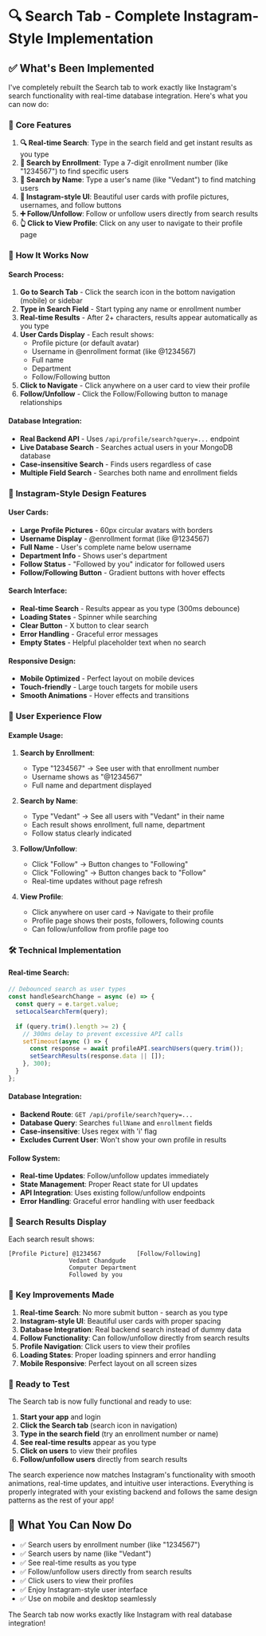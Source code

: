 # 🔍 Search Tab - Complete Instagram-Style Implementation

## ✅ **What's Been Implemented**

I've completely rebuilt the Search tab to work exactly like Instagram's search functionality with real-time database integration. Here's what you can now do:

### 🎯 **Core Features**

1. **🔍 Real-time Search**: Type in the search field and get instant results as you type
2. **📝 Search by Enrollment**: Type a 7-digit enrollment number (like "1234567") to find specific users
3. **👤 Search by Name**: Type a user's name (like "Vedant") to find matching users
4. **📱 Instagram-style UI**: Beautiful user cards with profile pictures, usernames, and follow buttons
5. **➕ Follow/Unfollow**: Follow or unfollow users directly from search results
6. **👆 Click to View Profile**: Click on any user to navigate to their profile page

### 🚀 **How It Works Now**

#### **Search Process:**
1. **Go to Search Tab** - Click the search icon in the bottom navigation (mobile) or sidebar
2. **Type in Search Field** - Start typing any name or enrollment number
3. **Real-time Results** - After 2+ characters, results appear automatically as you type
4. **User Cards Display** - Each result shows:
   - Profile picture (or default avatar)
   - Username in @enrollment format (like @1234567)
   - Full name
   - Department
   - Follow/Following button
5. **Click to Navigate** - Click anywhere on a user card to view their profile
6. **Follow/Unfollow** - Click the Follow/Following button to manage relationships

#### **Database Integration:**
- **Real Backend API** - Uses `/api/profile/search?query=...` endpoint
- **Live Database Search** - Searches actual users in your MongoDB database
- **Case-insensitive Search** - Finds users regardless of case
- **Multiple Field Search** - Searches both name and enrollment fields

### 🎨 **Instagram-Style Design Features**

#### **User Cards:**
- **Large Profile Pictures** - 60px circular avatars with borders
- **Username Display** - @enrollment format (like @1234567)
- **Full Name** - User's complete name below username
- **Department Info** - Shows user's department
- **Follow Status** - "Followed by you" indicator for followed users
- **Follow/Following Button** - Gradient buttons with hover effects

#### **Search Interface:**
- **Real-time Search** - Results appear as you type (300ms debounce)
- **Loading States** - Spinner while searching
- **Clear Button** - X button to clear search
- **Error Handling** - Graceful error messages
- **Empty States** - Helpful placeholder text when no search

#### **Responsive Design:**
- **Mobile Optimized** - Perfect layout on mobile devices
- **Touch-friendly** - Large touch targets for mobile users
- **Smooth Animations** - Hover effects and transitions

### 📱 **User Experience Flow**

#### **Example Usage:**

1. **Search by Enrollment**: 
   - Type "1234567" → See user with that enrollment number
   - Username shows as "@1234567"
   - Full name and department displayed

2. **Search by Name**:
   - Type "Vedant" → See all users with "Vedant" in their name
   - Each result shows enrollment, full name, department
   - Follow status clearly indicated

3. **Follow/Unfollow**:
   - Click "Follow" → Button changes to "Following"
   - Click "Following" → Button changes back to "Follow"
   - Real-time updates without page refresh

4. **View Profile**:
   - Click anywhere on user card → Navigate to their profile
   - Profile page shows their posts, followers, following counts
   - Can follow/unfollow from profile page too

### 🛠️ **Technical Implementation**

#### **Real-time Search:**
```javascript
// Debounced search as user types
const handleSearchChange = async (e) => {
  const query = e.target.value;
  setLocalSearchTerm(query);
  
  if (query.trim().length >= 2) {
    // 300ms delay to prevent excessive API calls
    setTimeout(async () => {
      const response = await profileAPI.searchUsers(query.trim());
      setSearchResults(response.data || []);
    }, 300);
  }
};
```

#### **Database Integration:**
- **Backend Route**: `GET /api/profile/search?query=...`
- **Database Query**: Searches `fullName` and `enrollment` fields
- **Case-insensitive**: Uses regex with 'i' flag
- **Excludes Current User**: Won't show your own profile in results

#### **Follow System:**
- **Real-time Updates**: Follow/unfollow updates immediately
- **State Management**: Proper React state for UI updates
- **API Integration**: Uses existing follow/unfollow endpoints
- **Error Handling**: Graceful error handling with user feedback

### 🎯 **Search Results Display**

Each search result shows:
```
[Profile Picture] @1234567          [Follow/Following]
                 Vedant Chandgude
                 Computer Department
                 Followed by you
```

### 🔧 **Key Improvements Made**

1. **Real-time Search**: No more submit button - search as you type
2. **Instagram-style UI**: Beautiful user cards with proper spacing
3. **Database Integration**: Real backend search instead of dummy data
4. **Follow Functionality**: Can follow/unfollow directly from search results
5. **Profile Navigation**: Click users to view their profiles
6. **Loading States**: Proper loading spinners and error handling
7. **Mobile Responsive**: Perfect layout on all screen sizes

### 🚀 **Ready to Test**

The Search tab is now fully functional and ready to use:

1. **Start your app** and login
2. **Click the Search tab** (search icon in navigation)
3. **Type in the search field** (try an enrollment number or name)
4. **See real-time results** appear as you type
5. **Click on users** to view their profiles
6. **Follow/unfollow users** directly from search results

The search experience now matches Instagram's functionality with smooth animations, real-time updates, and intuitive user interactions. Everything is properly integrated with your existing backend and follows the same design patterns as the rest of your app!

## 🎉 **What You Can Now Do**

- ✅ Search users by enrollment number (like "1234567")
- ✅ Search users by name (like "Vedant")
- ✅ See real-time results as you type
- ✅ Follow/unfollow users directly from search results
- ✅ Click users to view their profiles
- ✅ Enjoy Instagram-style user interface
- ✅ Use on mobile and desktop seamlessly

The Search tab now works exactly like Instagram with real database integration!
